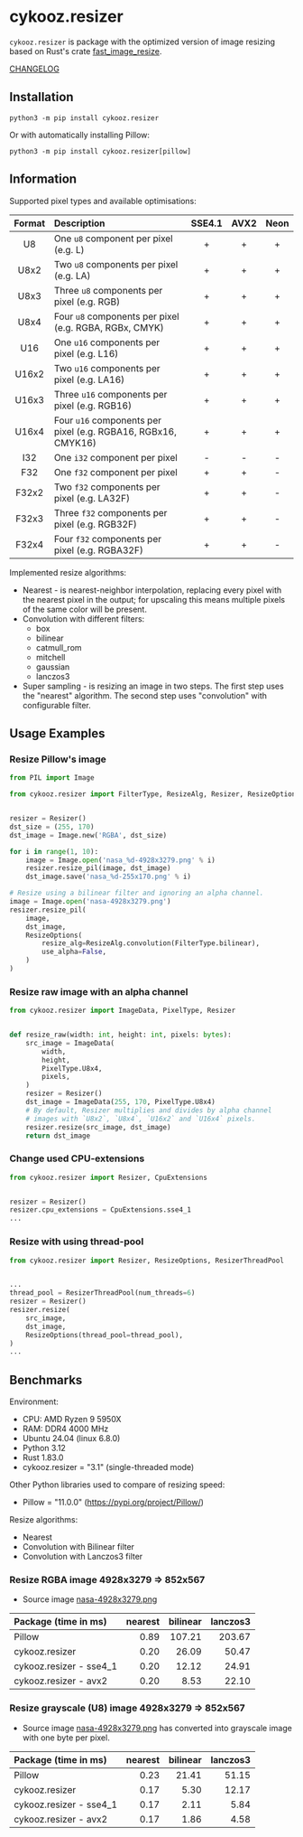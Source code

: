 # cykooz.resizer

```cykooz.resizer``` is package with the optimized version of image resizing
based on Rust's crate [fast_image_resize](https://crates.io/crates/fast_image_resize).

[CHANGELOG](https://github.com/Cykooz/cykooz.resizer/blob/main/CHANGES.md)

## Installation

```shell
python3 -m pip install cykooz.resizer
```

Or with automatically installing Pillow:

```shell
python3 -m pip install cykooz.resizer[pillow]
```

## Information

Supported pixel types and available optimisations:

| Format | Description                                                   | SSE4.1 | AVX2 | Neon |
|:------:|:--------------------------------------------------------------|:------:|:----:|:----:|
|   U8   | One `u8` component per pixel (e.g. L)                         |   +    |  +   |  +   |
|  U8x2  | Two `u8` components per pixel (e.g. LA)                       |   +    |  +   |  +   |
|  U8x3  | Three `u8` components per pixel (e.g. RGB)                    |   +    |  +   |  +   |
|  U8x4  | Four `u8` components per pixel (e.g. RGBA, RGBx, CMYK)        |   +    |  +   |  +   |
|  U16   | One `u16` components per pixel (e.g. L16)                     |   +    |  +   |  +   |
| U16x2  | Two `u16` components per pixel (e.g. LA16)                    |   +    |  +   |  +   |
| U16x3  | Three `u16` components per pixel (e.g. RGB16)                 |   +    |  +   |  +   |
| U16x4  | Four `u16` components per pixel (e.g. RGBA16, RGBx16, CMYK16) |   +    |  +   |  +   |
|  I32   | One `i32` component per pixel                                 |   -    |  -   |  -   |
|  F32   | One `f32` component per pixel                                 |   +    |  +   |  -   |
| F32x2  | Two `f32` components per pixel (e.g. LA32F)                   |   +    |  +   |  -   |
| F32x3  | Three `f32` components per pixel (e.g. RGB32F)                |   +    |  +   |  -   |
| F32x4  | Four `f32` components per pixel (e.g. RGBA32F)                |   +    |  +   |  -   |

Implemented resize algorithms:

- Nearest - is nearest-neighbor interpolation, replacing every pixel with the
  nearest pixel in the output; for upscaling this means multiple pixels of the
  same color will be present.
- Convolution with different filters:
    - box
    - bilinear
    - catmull_rom
    - mitchell
    - gaussian
    - lanczos3
- Super sampling - is resizing an image in two steps.
  The first step uses the "nearest" algorithm. The second step uses "convolution"
  with configurable filter.

## Usage Examples

### Resize Pillow's image

```python
from PIL import Image

from cykooz.resizer import FilterType, ResizeAlg, Resizer, ResizeOptions


resizer = Resizer()
dst_size = (255, 170)
dst_image = Image.new('RGBA', dst_size)

for i in range(1, 10):
    image = Image.open('nasa_%d-4928x3279.png' % i)
    resizer.resize_pil(image, dst_image)
    dst_image.save('nasa_%d-255x170.png' % i)

# Resize using a bilinear filter and ignoring an alpha channel.
image = Image.open('nasa-4928x3279.png')
resizer.resize_pil(
    image,
    dst_image,
    ResizeOptions(
        resize_alg=ResizeAlg.convolution(FilterType.bilinear),
        use_alpha=False,
    )
)
```

### Resize raw image with an alpha channel

```python
from cykooz.resizer import ImageData, PixelType, Resizer


def resize_raw(width: int, height: int, pixels: bytes):
    src_image = ImageData(
        width,
        height,
        PixelType.U8x4,
        pixels,
    )
    resizer = Resizer()
    dst_image = ImageData(255, 170, PixelType.U8x4)
    # By default, Resizer multiplies and divides by alpha channel
    # images with `U8x2`, `U8x4`, `U16x2` and `U16x4` pixels.
    resizer.resize(src_image, dst_image)
    return dst_image
```

### Change used CPU-extensions

```python
from cykooz.resizer import Resizer, CpuExtensions


resizer = Resizer()
resizer.cpu_extensions = CpuExtensions.sse4_1
...
```

### Resize with using thread-pool

```python
from cykooz.resizer import Resizer, ResizeOptions, ResizerThreadPool


...
thread_pool = ResizerThreadPool(num_threads=6)
resizer = Resizer()
resizer.resize(
    src_image,
    dst_image,
    ResizeOptions(thread_pool=thread_pool),
)
...
```

## Benchmarks

Environment:

- CPU: AMD Ryzen 9 5950X
- RAM: DDR4 4000 MHz
- Ubuntu 24.04 (linux 6.8.0)
- Python 3.12
- Rust 1.83.0
- cykooz.resizer = "3.1" (single-threaded mode)

Other Python libraries used to compare of resizing speed:

- Pillow = "11.0.0" (https://pypi.org/project/Pillow/)

Resize algorithms:

- Nearest
- Convolution with Bilinear filter
- Convolution with Lanczos3 filter

### Resize RGBA image 4928x3279 => 852x567

- Source image [nasa-4928x3279.png](https://github.com/Cykooz/cykooz.resizer/blob/main/tests/data/nasa-4928x3279.png)

| Package (time in ms)    | nearest | bilinear | lanczos3 |
|:------------------------|--------:|---------:|---------:|
| Pillow                  |    0.89 |   107.21 |   203.67 |
| cykooz.resizer          |    0.20 |    26.09 |    50.47 |
| cykooz.resizer - sse4_1 |    0.20 |    12.12 |    24.91 |
| cykooz.resizer - avx2   |    0.20 |     8.53 |    22.10 |

### Resize grayscale (U8) image 4928x3279 => 852x567

- Source image [nasa-4928x3279.png](https://github.com/Cykooz/cykooz.resizer/blob/main/tests/data/nasa-4928x3279.png)
  has converted into grayscale image with one byte per pixel.

| Package (time in ms)    | nearest | bilinear | lanczos3 |
|:------------------------|--------:|---------:|---------:|
| Pillow                  |    0.23 |    21.41 |    51.15 |
| cykooz.resizer          |    0.17 |     5.30 |    12.17 |
| cykooz.resizer - sse4_1 |    0.17 |     2.11 |     5.84 |
| cykooz.resizer - avx2   |    0.17 |     1.86 |     4.58 |
